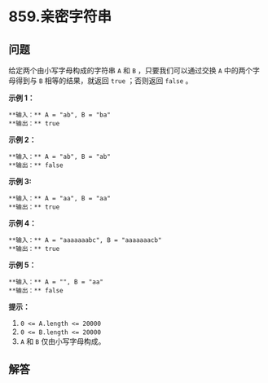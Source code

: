 # 859.亲密字符串

## 问题

给定两个由小写字母构成的字符串 `A` 和 `B` ，只要我们可以通过交换 `A` 中的两个字母得到与 `B` 相等的结果，就返回 `true` ；否则返回 `false` 。

**示例 1：**

```
**输入：** A = "ab", B = "ba"
**输出：** true

```

**示例 2：**

```
**输入：** A = "ab", B = "ab"
**输出：** false

```

**示例 3:**

```
**输入：** A = "aa", B = "aa"
**输出：** true

```

**示例 4：**

```
**输入：** A = "aaaaaaabc", B = "aaaaaaacb"
**输出：** true

```

**示例 5：**

```
**输入：** A = "", B = "aa"
**输出：** false

```

**提示：**

1. `0 <= A.length <= 20000`
2. `0 <= B.length <= 20000`
3. `A` 和 `B` 仅由小写字母构成。



## 解答


